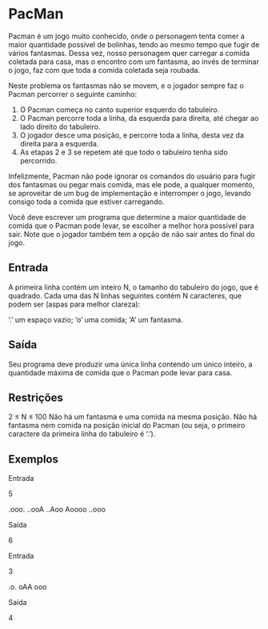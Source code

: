 # PacMan

Pacman é um jogo muito conhecido, onde o personagem tenta comer a maior quantidade possível de bolinhas, tendo ao mesmo tempo que fugir de vários fantasmas. Dessa vez, nosso personagem quer carregar a comida coletada para casa, mas o encontro com um fantasma, ao invés de terminar o jogo, faz com que toda a comida coletada seja roubada.

Neste problema os fantasmas não se movem, e o jogador sempre faz o Pacman percorrer o seguinte caminho:
1. O Pacman começa no canto superior esquerdo do tabuleiro.
2. O Pacman percorre toda a linha, da esquerda para direita, até chegar ao lado direito do tabuleiro.
3. O jogador desce uma posição, e percorre toda a linha, desta vez da direita para a esquerda.
4. As etapas 2 e 3 se repetem até que todo o tabuleiro tenha sido percorrido.

Infelizmente, Pacman não pode ignorar os comandos do usuário para fugir dos fantasmas ou pegar mais comida, mas ele pode, a qualquer momento, se aproveitar de um bug de implementação e interromper o jogo, levando consigo toda a comida que estiver carregando.

Você deve escrever um programa que determine a maior quantidade de comida que o Pacman pode levar, se escolher a melhor hora possível para sair. Note que o jogador também tem a opção de não sair antes do final do jogo.


## Entrada
A primeira linha contém um inteiro N, o tamanho do tabuleiro do jogo, que é quadrado. Cada uma das N linhas seguintes contém N caracteres, que podem ser (aspas para melhor clareza):

‘.’ um espaço vazio;
‘o’ uma comida;
‘A’ um fantasma.

## Saída
Seu programa deve produzir uma única linha contendo um único inteiro, a quantidade máxima de comida que o Pacman pode levar para casa.


## Restrições
2 ≤ N ≤ 100
Não há um fantasma e uma comida na mesma posição.
Não há fantasma nem comida na posição inicial do Pacman (ou seja, o primeiro caractere da primeira linha do tabuleiro é ‘.’).


## Exemplos

Entrada

5

.ooo.
..ooA
..Aoo
Aoooo
..ooo

Saída

6

Entrada

3

.o.
oAA
ooo

Saída

4